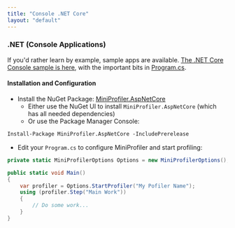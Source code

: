 ```yaml
---
title: "Console .NET Core"
layout: "default"
---
```

### .NET (Console Applications)
If you'd rather learn by example, sample apps are available. [The .NET Core Console sample is here](https://github.com/MiniProfiler/dotnet/tree/master/samples/Samples.ConsoleCore), with the important bits in [Program.cs](https://github.com/MiniProfiler/dotnet/blob/master/samples/Samples.ConsoleCore/Program.cs).

#### Installation and Configuration

* Install the NuGet Package: [MiniProfiler.AspNetCore](https://www.nuget.org/packages/MiniProfiler.AspNetCore/)
   * Either use the NuGet UI to install `MiniProfiler.AspNetCore` (which has all needed dependencies)
   * Or use the Package Manager Console:

```ps
Install-Package MiniProfiler.AspNetCore -IncludePrerelease
```

* Edit your `Program.cs` to configure MiniProfiler and start profiling:

```c#
private static MiniProfilerOptions Options = new MiniProfilerOptions();

public static void Main()
{
    var profiler = Options.StartProfiler("My Pofiler Name");
    using (profiler.Step("Main Work"))
    {
        // Do some work...
    }
}
```